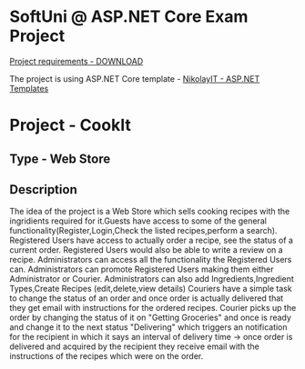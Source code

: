 # SoftUni @ ASP.NET Core Exam Project 
 [Project requirements - DOWNLOAD](https://dox.abv.bg/download?id=8eb0dd88ec)
 
 The project is using ASP.NET Core template - [NikolayIT - ASP.NET Templates](https://github.com/NikolayIT/ASP.NET-MVC-Template)
# Project - CookIt

## Type - Web Store
 
## Description
 
The idea of the project is a Web Store which
sells cooking recipes with the ingridients required for it.Guests have access
to some of the general functionality(Register,Login,Check the
listed recipes,perform a search).
Registered Users have access to actually order a recipe,
see the status of a current order.
Registered Users would also be able to write a review on a recipe.
Administrators can access all the functionality the Registered Users can.
Administrators can promote Registered Users making them either Administrator or Courier.
Administrators can also add Ingredients,Ingredient Types,Create Recipes (edit,delete,view details)
Couriers have a simple task to change the status of an order and once order is actually delivered
that they get email with instructions for the ordered recipes.
Courier picks up the order by changing the status of it on "Getting Groceries" and once is ready and change it to the next status "Delivering" which triggers an notification for the recipient
in which it says an interval of delivery time -> once order is delivered and acquired by the recipient they receive email with the instructions of the recipes which were on the order.

